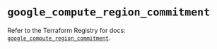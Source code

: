 # `google_compute_region_commitment`

Refer to the Terraform Registry for docs: [`google_compute_region_commitment`](https://registry.terraform.io/providers/hashicorp/google/6.36.1/docs/resources/compute_region_commitment).
